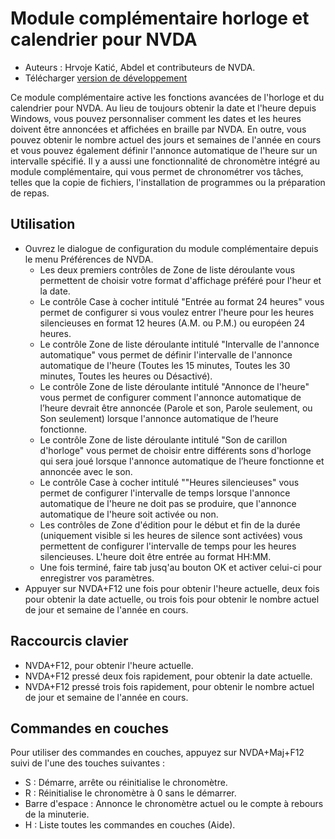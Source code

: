 # Module complémentaire horloge et calendrier  pour NVDA #

* Auteurs : Hrvoje Katić, Abdel et contributeurs de NVDA.
* Télécharger [version de développement](https://ci.appveyor.com/project/HrvojeKati/clock/build/artifacts)

Ce module complémentaire active les fonctions avancées de l'horloge et du calendrier pour NVDA. Au lieu de toujours obtenir la date et l'heure depuis Windows, vous pouvez personnaliser comment les dates et les heures doivent être annoncées et affichées en braille par NVDA. En outre, vous pouvez obtenir le nombre actuel des jours et semaines de l'année en cours et vous pouvez également définir l'annonce automatique de l'heure sur un intervalle spécifié. Il y a aussi une fonctionnalité de chronomètre intégré au module complémentaire, qui vous permet de chronométrer vos tâches, telles que la copie de fichiers, l'installation de programmes ou la préparation de repas.

## Utilisation

*	Ouvrez le dialogue de configuration du module complémentaire depuis le menu Préférences de NVDA.
	*	Les deux premiers contrôles de Zone de liste déroulante vous permettent de choisir votre format d'affichage préféré pour l'heur et la date.
	*	Le contrôle Case à cocher intitulé "Entrée au format 24 heures" vous permet de configurer si vous voulez entrer l'heure pour les heures silencieuses en format 12 heures (A.M. ou P.M.) ou européen 24 heures.
	*	Le contrôle Zone de liste déroulante intitulé "Intervalle de l'annonce automatique" vous permet de définir l'intervalle de l'annonce automatique de l'heure (Toutes les 15 minutes, Toutes les 30 minutes, Toutes les heures ou Désactivé).
	*	Le contrôle Zone de liste déroulante intitulé "Annonce de l'heure" vous permet de configurer comment l'annonce automatique de l’heure devrait être annoncée (Parole et son, Parole seulement, ou Son seulement) lorsque l'annonce automatique de l’heure fonctionne.
	*	Le contrôle Zone de liste déroulante intitulé "Son de carillon d'horloge" vous permet de choisir entre différents sons d'horloge qui sera joué lorsque l'annonce automatique de l’heure fonctionne et annoncée avec le son.
	*	Le contrôle Case à cocher intitulé ""Heures silencieuses" vous permet de configurer l'intervalle de temps lorsque l'annonce automatique de l'heure ne doit pas se produire, que l'annonce automatique de l'heure soit activée ou non.
	*	Les contrôles de Zone d'édition pour le début et fin de la durée (uniquement visible si les heures de silence sont activées) vous permettent de configurer l'intervalle de temps pour les heures silencieuses. L'heure doit être entrée au format HH:MM.
	*	Une fois terminé, faire tab jusq'au bouton OK et activer celui-ci pour enregistrer vos paramètres.
*	Appuyer sur NVDA+F12 une fois pour obtenir l'heure actuelle, deux fois pour obtenir la date actuelle, ou trois fois pour obtenir le nombre actuel de jour et semaine de l'année en cours.

## Raccourcis clavier

- NVDA+F12, pour obtenir l'heure actuelle.
- NVDA+F12 pressé deux fois rapidement, pour obtenir la date actuelle.
- NVDA+F12 pressé trois fois rapidement, pour obtenir le nombre actuel de jour et semaine de l'année en cours.

## Commandes en couches

Pour utiliser des commandes en couches, appuyez sur NVDA+Maj+F12 suivi de l'une des touches suivantes :

- S : Démarre, arrête ou réinitialise le chronomètre.
- R : Réinitialise le chronomètre à 0 sans le démarrer.
- Barre d'espace : Annonce le chronomètre actuel ou le compte à rebours de la minuterie.
- H : Liste toutes les commandes en couches (Aide).


